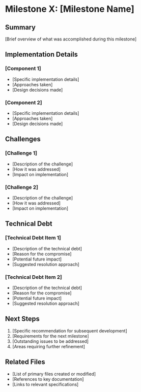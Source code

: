 # Milestone X: [Milestone Name]

## Summary

[Brief overview of what was accomplished during this milestone]

## Implementation Details

### [Component 1]
- [Specific implementation details]
- [Approaches taken]
- [Design decisions made]

### [Component 2]
- [Specific implementation details]
- [Approaches taken]
- [Design decisions made]

## Challenges

### [Challenge 1]
- [Description of the challenge]
- [How it was addressed]
- [Impact on implementation]

### [Challenge 2]
- [Description of the challenge]
- [How it was addressed]
- [Impact on implementation]

## Technical Debt

### [Technical Debt Item 1]
- [Description of the technical debt]
- [Reason for the compromise]
- [Potential future impact]
- [Suggested resolution approach]

### [Technical Debt Item 2]
- [Description of the technical debt]
- [Reason for the compromise]
- [Potential future impact]
- [Suggested resolution approach]

## Next Steps

1. [Specific recommendation for subsequent development]
2. [Requirements for the next milestone]
3. [Outstanding issues to be addressed]
4. [Areas requiring further refinement]

## Related Files

- [List of primary files created or modified]
- [References to key documentation]
- [Links to relevant specifications]